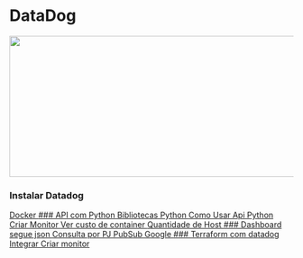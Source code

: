# DataDog
 

<img src="https://github.com/tbarcelar/tbarcelar/blob/main/avatar.jpg" width="1000" height="250">




### Instalar Datadog 
<a href="https://github.com/tbarcelar/DataDog/blob/main/instalacao/linux Linux">  
Docker <a href="https://github.com/tbarcelar/DataDog/blob/main/instalacao/docker">
###  API com Python
Bibliotecas Python <a href='https://github.com/tbarcelar/DataDog/blob/main/apidatadog/o%20que%20instalar%20no%20python'>  
Como Usar Api Python <a href="https://github.com/tbarcelar/DataDog/tree/main/apidatadog">   
Criar Monitor <a href='https://github.com/tbarcelar/DataDog/blob/main/apidatadog/criar%20monitor.py'>  
Ver custo de container <a href='https://github.com/tbarcelar/DataDog/blob/main/apidatadog/ver%20custo%20por%20hora%20de%20container'>  
Quantidade de Host <a href='https://github.com/tbarcelar/DataDog/blob/main/apidatadog/ver%20quantidades%20de%20host%20no%20ambiente'>
###  Dashboard segue json
<a href='https://github.com/tbarcelar/DataDog/blob/main/dashboard/dash%20consulta%20pj'> Consulta por PJ  
PubSub Google <a href='https://github.com/tbarcelar/DataDog/blob/main/dashboard/pubsub%20google'>
###  Terraform com datadog
<a href='https://github.com/tbarcelar/DataDog/blob/main/terraform%20no%20datadog/terraform%20como%20logar%20no%20datadog'> Integrar  
Criar monitor <a href='https://github.com/tbarcelar/DataDog/blob/main/terraform%20no%20datadog/criar%20monitor'>


